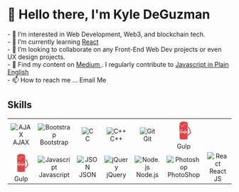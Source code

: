 <h1>👋 Hello there, I'm Kyle DeGuzman</h1>
- 👀 I’m interested in Web Development, Web3, and blockchain tech. <br>
- 🌱 I’m currently learning <a href="https://reactjs.org/">React</a>   <br>
- 💞️ I’m looking to collaborate on any Front-End Web Dev projects or even UX design projects.  <br>
- 🔎 Find my content on <a href="https://medium.com/@kyledeguzmanx"> Medium </a>. I regularly contribute to <a href="https://javascript.plainenglish.io/">Javascript in Plain English </a>  <br>
- 📫 How to reach me ... Email Me   <br>
<h2> Skills </h2>
<table align="center">
  <tr>
    <td align="center" width="96">
        <img src="https://miro.medium.com/max/400/1*BBYoIy6qy2jmBtOMJx7Ndw.png" width="48" height="48" alt="AJAX" />
      <br>AJAX
    </td>
     <td align="center" width="96">
        <img src="https://cdn.worldvectorlogo.com/logos/bootstrap-4.svg" width="48" height="48" alt="Bootstrap" />
      <br>Bootstrap
    </td>
    <td align="center" width="96">
        <img src="https://upload.wikimedia.org/wikipedia/commons/thumb/1/18/C_Programming_Language.svg/1200px-C_Programming_Language.svg.png" width="48" height="48" alt="C"/>
      <br>C
    </td>
    <td align="center" width="96">
        <img src="https://brandslogos.com/wp-content/uploads/thumbs/c-logo-vector.svg" width="48" height="48" alt="C++" />
      <br>C++
    </td>
    <td align="center" width="96">
        <img src="https://upload.wikimedia.org/wikipedia/commons/thumb/3/3f/Git_icon.svg/1200px-Git_icon.svg.png" width="48" height="48" alt="Git" />
      <br>Git
    </td>
    <td align="center" width="96">
        <img src="https://raw.githubusercontent.com/gulpjs/artwork/master/community/logo-2021/community.png" width="48" height="48" alt="Gulp" />
      <br>Gulp
    </td>
    
  </tr>
  <tr>
    <td align="center" width="96">
        <img src="https://raw.githubusercontent.com/gulpjs/artwork/master/community/logo-2021/community.png" width="48" height="48" alt="Gulp" />
      <br>Gulp
    </td>
        <td align="center" width="96">
        <img src="https://upload.wikimedia.org/wikipedia/commons/thumb/9/99/Unofficial_JavaScript_logo_2.svg/1024px-Unofficial_JavaScript_logo_2.svg.png" width="48" height="48" alt="Javascript" />
      <br>Javascript
    </td>
    <td align="center" width="96">
        <img src="https://logodix.com/logo/1593293.png" width="48" height="48" alt="JSON" />
      <br>JSON
    </td>
    <td align="center" width="96">
        <img src="https://logodix.com/logo/941103.png" width="48" height="48" alt="jQuery" />
      <br>jQuery
    </td>
    <td align="center" width="96">
        <img src="https://cdn.freebiesupply.com/logos/thumbs/2x/nodejs-1-logo.png" width="48" height="48" alt="Node.js" />
      <br>Node.js
    </td>
    <td align="center" width="96">
      <img src="https://brandslogos.com/wp-content/uploads/images/large/adobe-photoshop-cs4-logo.png" width="48" height="48" alt="Photoshop">
      <br>PhotoShop
    </td>
    <td align="center" width="96">
        <img src="https://brandlogos.net/wp-content/uploads/2020/09/react-logo.png" width="48" height="48" alt="React" />
      <br>React JS
    </td>
  </tr>
<!---
kyledeguzmanx/kyledeguzmanx is a ✨ special ✨ repository because its `README.md` (this file) appears on your GitHub profile.
You can click the Preview link to take a look at your changes.
--->
